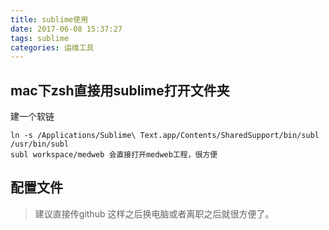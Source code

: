 ```yaml
---
title: sublime使用
date: 2017-06-08 15:37:27
tags: sublime
categories: 运维工具
---
```


## mac下zsh直接用sublime打开文件夹
建一个软链
```
ln -s /Applications/Sublime\ Text.app/Contents/SharedSupport/bin/subl /usr/bin/subl
subl workspace/medweb 会直接打开medweb工程，很方便
```

## 配置文件

> 建议直接传github 这样之后换电脑或者离职之后就很方便了。


